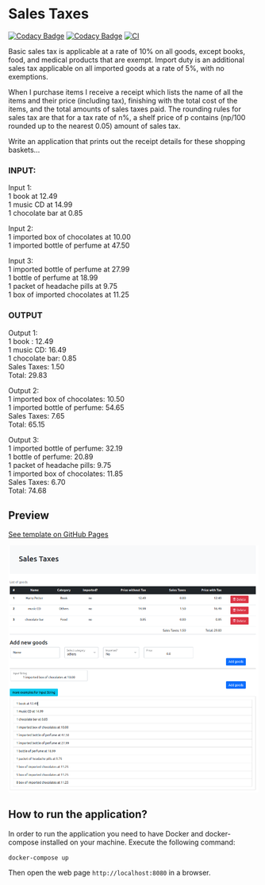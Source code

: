 # Sales Taxes

[![Codacy Badge](https://app.codacy.com/project/badge/Coverage/cbe4a2abbaac4ec8a63d6763520943ed)](https://www.codacy.com/gh/HoangBachLeLe/SalesTaxes/dashboard?utm_source=github.com&utm_medium=referral&utm_content=HoangBachLeLe/SalesTaxes&utm_campaign=Badge_Coverage)
[![Codacy Badge](https://api.codacy.com/project/badge/Grade/dde9bb18bb5a4abaa529e7cc51aacdba)](https://app.codacy.com/gh/HoangBachLeLe/SalesTaxes?utm_source=github.com&utm_medium=referral&utm_content=HoangBachLeLe/SalesTaxes&utm_campaign=Badge_Grade_Settings)
[![CI](https://github.com/HoangBachLeLe/SalesTaxes/actions/workflows/main.yml/badge.svg)](https://github.com/HoangBachLeLe/SalesTaxes/actions/workflows/main.yml)

Basic sales tax is applicable at a rate of 10% on all goods, except books, food, and medical 
products that are exempt. Import duty is an additional sales tax applicable on all imported goods 
at a rate of 5%, with no exemptions.

When I purchase items I receive a receipt which lists the name of all the items and their price 
(including tax), finishing with the total cost of the items, and the total amounts of sales taxes 
paid. The rounding rules for sales tax are that for a tax rate of n%, a shelf price of p contains 
(np/100 rounded up to the nearest 0.05) amount of sales tax.

Write an application that prints out the receipt details for these shopping baskets...

### INPUT:

Input 1:</br>
1 book at 12.49</br>
1 music CD at 14.99</br>
1 chocolate bar at 0.85</br>

Input 2:</br>
1 imported box of chocolates at 10.00</br>
1 imported bottle of perfume at 47.50</br>

Input 3:</br>
1 imported bottle of perfume at 27.99</br>
1 bottle of perfume at 18.99</br>
1 packet of headache pills at 9.75</br>
1 box of imported chocolates at 11.25</br>

### OUTPUT

Output 1:</br>
1 book : 12.49</br>
1 music CD: 16.49</br>
1 chocolate bar: 0.85</br>
Sales Taxes: 1.50</br>
Total: 29.83</br>

Output 2:</br>
1 imported box of chocolates: 10.50</br>
1 imported bottle of perfume: 54.65</br>
Sales Taxes: 7.65</br>
Total: 65.15</br>

Output 3:</br>
1 imported bottle of perfume: 32.19</br>
1 bottle of perfume: 20.89</br>
1 packet of headache pills: 9.75</br>
1 imported box of chocolates: 11.85</br>
Sales Taxes: 6.70</br>
Total: 74.68</br>

## Preview
[See template on GitHub Pages](https://hoangbachlele.github.io/SalesTaxes/src/main/resources/templates/index.html)

![Preview](./preview.png)

## How to run the application?
In order to run the application you need to have Docker and docker-compose installed on your machine. Execute the following command:

```sh
docker-compose up
```

Then open the web page `http://localhost:8080` in a browser.
